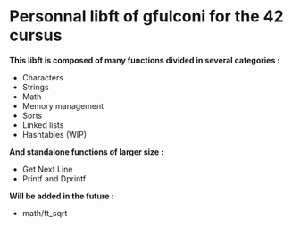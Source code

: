 # **Personnal libft of gfulconi for the 42 cursus**

**This libft is composed of many functions divided in several categories :**
- Characters
- Strings
- Math
- Memory management
- Sorts
- Linked lists
- Hashtables (WIP)

**And standalone functions of larger size :**
- Get Next Line
- Printf and Dprintf

**Will be added in the future :**
- math/ft_sqrt
